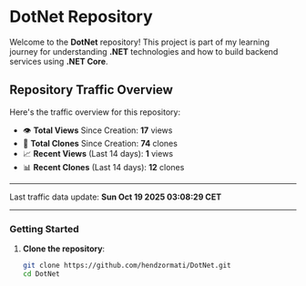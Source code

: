 # DotNet Repository

Welcome to the **DotNet** repository! This project is part of my learning journey for understanding **.NET** technologies and how to build backend services using **.NET Core**. 

## Repository Traffic Overview

Here's the traffic overview for this repository:

- 👁️ **Total Views** Since Creation: **17** views
- 🔄 **Total Clones** Since Creation: **74** clones
- 📈 **Recent Views** (Last 14 days): **1** views
- 📊 **Recent Clones** (Last 14 days): **12** clones

---

Last traffic data update: **Sun Oct 19 2025 03:08:29 CET**

---
### Getting Started

1. **Clone the repository**:
   ```bash
   git clone https://github.com/hendzormati/DotNet.git
   cd DotNet
